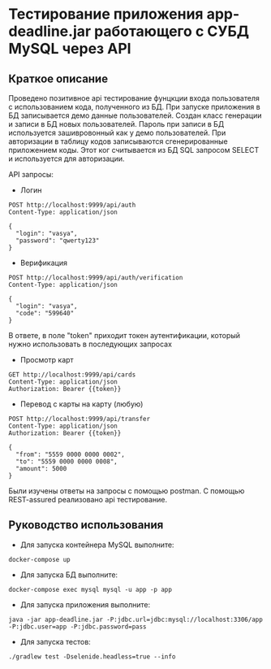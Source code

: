 # Тестирование приложения app-deadline.jar работающего с СУБД MySQL через API
## Краткое описание

Проведено позитивное api тестирование фунцкции входа пользователя с использованием кода, полученного из БД.
При запуске приложения в БД записывается демо данные пользователей. Создан класс генерации и записи в БД новых пользователей. Пароль при записи в БД используется зашивровонный как у демо пользователей. При авторизации в таблицу кодов записываются сгенерированные приложением коды. Этот ког считывается из БД SQL запросом SELECT и используется для авторизации.

API запросы:
* Логин
```
POST http://localhost:9999/api/auth
Content-Type: application/json

{
  "login": "vasya",
  "password": "qwerty123"
}
```

* Верификация
```
POST http://localhost:9999/api/auth/verification
Content-Type: application/json

{
  "login": "vasya",
  "code": "599640"
}
```

В ответе, в поле "token" приходит токен аутентификации, который нужно использовать в последующих запросах

* Просмотр карт
```
GET http://localhost:9999/api/cards
Content-Type: application/json
Authorization: Bearer {{token}}
```
* Перевод с карты на карту (любую)
```
POST http://localhost:9999/api/transfer
Content-Type: application/json
Authorization: Bearer {{token}}

{
  "from": "5559 0000 0000 0002",
  "to": "5559 0000 0000 0008",
  "amount": 5000
}
```
Были изучены ответы на запросы с помощью postman. 
С помощью REST-assured реализовано api тестирование.




## Руководство использования

* Для запуска контейнера MySQL выполните:

```
docker-compose up
```

* Для запуска БД выполните:
 
```
docker-compose exec mysql mysql -u app -p app

```


* Для запуска приложения выполните:

```
java -jar app-deadline.jar -P:jdbc.url=jdbc:mysql://localhost:3306/app -P:jdbc.user=app -P:jdbc.password=pass
```

* Для запуска тестов:

```
./gradlew test -Dselenide.headless=true --info
```
